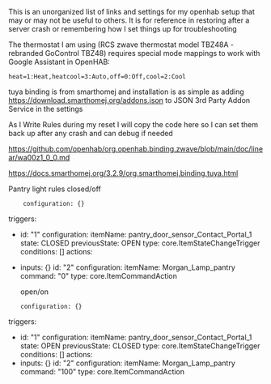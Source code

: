 This is an unorganized list of links and settings for my openhab setup that may or may not be useful to others.
It is for reference in restoring after a server crash or remembering how I set things up for troubleshooting

The thermostat I am using (RCS zwave thermostat model TBZ48A - rebranded GoControl TBZ48) requires special mode mappings to work with Google Assistant in OpenHAB:
    
    heat=1:Heat,heatcool=3:Auto,off=0:Off,cool=2:Cool

tuya binding is from smarthomej and installation is as simple as adding https://download.smarthomej.org/addons.json to JSON 3rd Party Addon Service in the settings

As I Write Rules during my reset I will copy the code here so I can set them back up after any crash and can debug if needed

https://github.com/openhab/org.openhab.binding.zwave/blob/main/doc/linear/wa00z1_0_0.md

https://docs.smarthomej.org/3.2.9/org.smarthomej.binding.tuya.html

Pantry light rules
closed/off

        configuration: {}
triggers:
  - id: "1"
    configuration:
      itemName: pantry_door_sensor_Contact_Portal_1
      state: CLOSED
      previousState: OPEN
    type: core.ItemStateChangeTrigger
conditions: []
actions:
  - inputs: {}
    id: "2"
    configuration:
      itemName: Morgan_Lamp_pantry
      command: "0"
    type: core.ItemCommandAction

    open/on

        configuration: {}
triggers:
  - id: "1"
    configuration:
      itemName: pantry_door_sensor_Contact_Portal_1
      state: OPEN
      previousState: CLOSED
    type: core.ItemStateChangeTrigger
conditions: []
actions:
  - inputs: {}
    id: "2"
    configuration:
      itemName: Morgan_Lamp_pantry
      command: "100"
    type: core.ItemCommandAction



